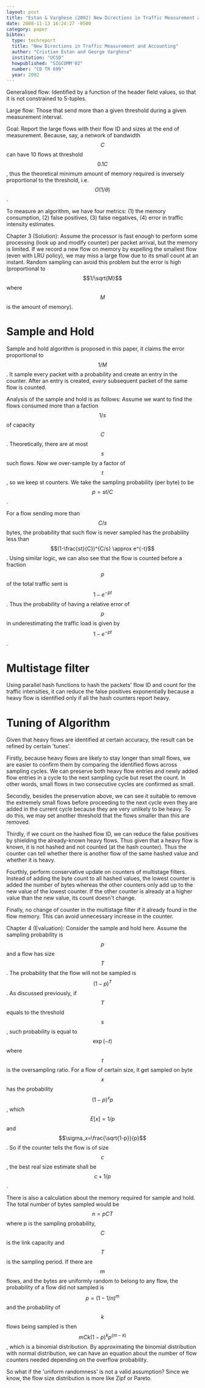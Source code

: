 ```yaml
---
layout: post
title: "Estan & Varghese (2002) New Directions in Traffic Measurement and Accounting (SIGCOMM and UCSD CD TR 699)"
date: 2008-11-13 16:24:27 -0500
category: paper
bibtex:
  type: techreport
  title: "New Directions in Traffic Measurement and Accounting"
  author: "Cristian Estan and George Varghese"
  institution: "UCSD"
  howpublished: "SIGCOMM'02"
  number: "CD TR 699"
  year: 2002
---
```

Generalised flow: Identified by a function of the header field values, so that it is not constrained to 5-tuples.

Large flow: Those that send more than a given threshold during a given measurement interval.

Goal: Report the large flows with their flow ID and sizes at the end of measurement. Because, say, a network of bandwidth $$C$$ can have 10 flows at threshold $$0.1C$$, thus the theoretical minimum amount of memory required is inversely proportional to the threshold, i.e. $$O(1/\theta)$$.

To measure an algorithm, we have four metrics: (1) the memory consumption, (2) false positives, (3) false negatives, (4) error in traffic intensity estimates.

Chapter 3 (Solution): Assume the processor is fast enough to perform some processing (look up and modify counter) per packet arrival, but the memory is limited. If we record a new flow on memory by expelling the smallest flow (even with LRU policy), we may miss a large flow due to its small count at an instant.
Random sampling can avoid this problem but the error is high (proportional to $$1/\sqrt{M}$$ where $$M$$ is the amount of memory).

# Sample and Hold

Sample and hold algorithm is proposed in this paper, it claims the error proportional to $$1/M$$. It sample every packet with a probability and create an entry in the counter. After an entry is created, *every* subsequent packet of the same flow is counted.

Analysis of the sample and hold is as follows: Assume we want to find the flows consumed more than a faction $$1/s$$ of capacity $$C$$. Theoretically, there are at most $$s$$ such flows. Now we over-sample by a factor of $$t$$, so we keep st counters. We take the sampling probability (per byte) to be $$p=st/C$$.

For a flow sending more than $$C/s$$ bytes, the probability that such flow is never sampled has the probability less than $$(1-\frac{st}{C})^{C/s} \approx e^{-t}$$. Using similar logic, we can also see that the flow is counted before a fraction $$p$$ of the total traffic sent is $$1-e^{-pt}$$. Thus the probability of having a relative error of $$p$$ in underestimating the traffic load is given by $$1-e^{-pt}$$.

# Multistage filter

Using parallel hash functions to hash the packets' flow ID and count for the traffic intensities, it can reduce the false positives exponentially because a heavy flow is identified only if all the hash counters report heavy.

# Tuning of Algorithm

Given that heavy flows are identified at certain accuracy, the result can be refined by certain 'tunes'.

Firstly, because heavy flows are likely to stay longer than small flows, we are easier to confirm them by comparing the identified flows across sampling cycles. We can preserve both heavy flow entries and newly added flow entries in a cycle to the next sampling cycle but reset the count. In other words, small flows in two consecutive cycles are confirmed as small.

Secondly, besides the preservation above, we can see it suitable to remove the extremely small flows before proceeding to the next cycle even they are added in the current cycle because they are very unlikely to be heavy. To do this, we may set another threshold that the flows smaller than this are removed.

Thirdly, if we count on the hashed flow ID, we can reduce the false positives by shielding the already-known heavy flows. Thus given that a heavy flow is known, it is not hashed and not counted (at the hash counter). Thus the counter can tell whether there is another flow of the same hashed value and whether it is heavy.

Fourthly, perform conservative update on counters of multistage filters. Instead of adding the byte count to all hashed values, the lowest counter is added the number of bytes whereas the other counters only add up to the new value of the lowest counter. If the other counter is already at a higher value than the new value, its count doesn't change.

Finally, no change of counter in the multistage filter if it already found in the flow memory. This can avoid unnecessary increase in the counter.

Chapter 4 (Evaluation): Consider the sample and hold here. Assume the sampling probability is $$p$$ and a flow has size $$T$$. The probability that the flow will not be sampled is $$(1-p)^T$$. As discussed previously, if $$T$$ equals to the threshold $$s$$, such probability is equal to $$\exp(-t)$$ where $$t$$ is the oversampling ratio. For a flow of certain size, it get sampled on byte $$x$$ has the probability $$(1-p)^x p$$, which $$E[x]=1/p$$ and $$\sigma_x=\frac{\sqrt{1-p}}{p}$$. So if the counter tells the flow is of size $$c$$, the best real size estimate shall be $$c+1/p$$.

There is also a calculation about the memory required for sample and hold. The total number of bytes sampled would be $$n=pCT$$ where p is the sampling probability, $$C$$ is the link capacity and $$T$$ is the sampling period. If there are $$m$$ flows, and the bytes are uniformly random to belong to any flow, the probability of a flow did not sampled is $$p=(1-1/n)^m$$ and the probability of $$k$$ flows being sampled is then $$mCk (1-p)^k p^{(m-k)}$$, which is a binomial distribution. By approximating the binomial distribution with normal distribution, we can have an equation about the number of flow counters needed depending on the overflow probability.

So what if the 'uniform randomness' is not a valid assumption? Since we know, the flow size distribution is more like Zipf or Pareto.
